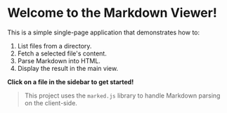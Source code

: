 # Welcome to the Markdown Viewer!

This is a simple single-page application that demonstrates how to:

1.  List files from a directory.
2.  Fetch a selected file's content.
3.  Parse Markdown into HTML.
4.  Display the result in the main view.

**Click on a file in the sidebar to get started!**

> This project uses the `marked.js` library to handle Markdown parsing on the client-side.
